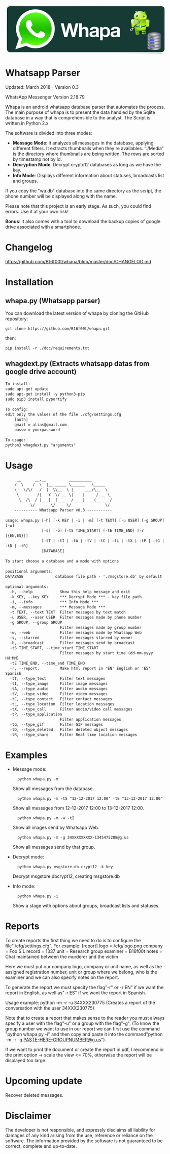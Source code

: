 ![alt tag](https://github.com/B16f00t/whapa/blob/master/doc/whapa.png)


Whatsapp Parser
==================================
Updated: March 2018 - Version 0.3

WhatsApp Messenger Version 2.18.79

Whapa is an android whatsapp database parser that automates the process. The main purpose of whapa is to present the data handled by the Sqlite database in a way that is comprehensible to the analyst.
The Script is written in Python 2.x

The software is divided into three modes:
* **Message Mode**: It analyzes all messages in the database, applying different filters. It extracts thumbnails when they're availables.
		    "./Media" is the directory where thumbnails are being written. The rows are sorted by timestamp not by id.
* **Decryption Mode**: Decrypt crypto12 databases as long as we have the key.
* **Info Mode**: Displays different information about statuses, broadcasts list and groups.

If you copy the "wa.db" database into the same directory as the script, the phone number will be displayed along with the name.

Please note that this project is an early stage. As such, you could find errors. Use it at your own risk!

**Bonus**: It also comes with a tool to download the backup copies of google drive associated with a smartphone.

Changelog
=====
https://github.com/B16f00t/whapa/blob/master/doc/CHANGELOG.md	

Installation
=====
 whapa.py (Whatsapp parser)
---------
You can download the latest version of whapa by cloning the GitHub repository:

	git clone https://github.com/B16f00t/whapa.git
then:

	pip install -r ./doc/requirements.txt
	
 whagdext.py (Extracts whatsapp datas from google drive account)
-------------
	To install:
	sudo apt-get update
	sudo apt-get install -y python3-pip
	sudo pip3 install pyportify
	
	To config:
	edit only the values of the file ./cfg/settings.cfg
		[auth]
		gmail = alias@gmail.com
		passw = yourpassword
		
	To usage:
	python3 whagdext.py "arguments"

Usage
=====
	     __      __.__          __________         
	    /  \    /  \  |__ _____ \______   \_____   
	    \   \/\/   /  |  \\__  \ |     ___/\__  \  
	     \        /|   Y  \/ __ \|    |     / __ \_
	      \__/\  / |___|  (____  /____|    (____  /
	           \/       \/     \/               \/ 
	    ---------- Whatsapp Parser v0.3 -----------
    	
	usage: whapa.py [-h] [-k KEY | -i | -m] [-t TEXT] [-u USER] [-g GROUP] [-w]
	                [-s] [-b] [-tS TIME_START] [-tE TIME_END] [-r [{EN,ES}]]
	                [-tT | -tI | -tA | -tV | -tC | -tL | -tX | -tP | -tG | -tD | -tR]
	                [DATABASE]
	
	To start choose a database and a mode with options
	
	positional arguments:
  	DATABASE              database file path - './msgstore.db' by default
	
	optional arguments:
	  -h, --help            Show this help message and exit
	  -k KEY, --key KEY     *** Decrypt Mode *** - key file path
	  -i, --info            *** Info Mode ***
	  -m, --messages        *** Message Mode ***
	  -t TEXT, --text TEXT  Filter messages by text match
	  -u USER, --user USER  Filter messages made by phone number
	  -g GROUP, --group GROUP
	                        Filter messages made by group number
	  -w, --web             Filter messages made by Whatsapp Web
	  -s, --starred         Filter messages starred by owner
	  -b, --broadcast       Filter messages send by broadcast
	  -tS TIME_START, --time_start TIME_START
	                        Filter messages by start time (dd-mm-yyyy HH:MM)
	  -tE TIME_END, --time_end TIME_END
	  -r, --report,         Make html report in 'EN' English or 'ES' Spanish
	  -tT, --type_text      Filter text messages
	  -tI, --type_image     Filter image messages
	  -tA, --type_audio     Filter audio messages
	  -tV, --type_video     Filter video messages
	  -tC, --type_contact   Filter contact messages
	  -tL, --type_location  Filter location messages
	  -tX, --type_call      Filter audio/video call messages
	  -tP, --type_application
	                        Filter application messages
	  -tG, --type_gif       Filter GIF messages
	  -tD, --type_deleted   Filter deleted object messages
	  -tR, --type_share     Filter Real time location messages	 
	  
Examples
=====

* Message mode:

		python whapa.py -m 
	Show all messages from the database.

		python whapa.py -m -tS "12-12-2017 12:00" -tE "13-12-2017 12:00"
	Show all messages from 12-12-2017 12:00 to 13-12-2017 12:00.

		python whapa.py -m -w -tI
	Show all images send by Whatsapp Web.
	
		python whapa.py -m -g 34XXXXXXXXX-1345475288@g.us	
	Show all messages send by that group.


* Decrypt mode:

		python whapa.py msgstore.db.crypt12 -k key
	Decrypt msgstore.dbcrypt12, creating msgstore.db

* Info mode:

		python whapa.py -i
	Show a stage with options about groups, broadcast lists and statuses.

Reports
=====
To create reports the first thing we need to do is to configure the file"./cfg/settings.cfg". For example:
	[report]
	logo =./cfg/logo.png
	company = Foo S.L
	record = 1337
	unit = Research group
	examiner = B16f00t
	notes = Chat maintained between the murderer and the victim
	
Here we must put our company logo, company or unit name, as well as the assigned registration number, unit or group where we belong, who is the examiner and we can also specify notes on the report.

To generate the report we must specify the flag"-r" or -r EN" if we want the report in English, as well as"-r ES" if we want the report in Spanish.

Usage example: python -m -r -u 34XXX230775 (Creates a report of the conversation with the user 34XXX230775)

Note that to create a report that makes sense to the reader you must always specify a user with the flag"-u" or a group with the flag"-g". (To know the group number we want to use in our report we can first use the command "python whapa.py -i" and then copy and paste it into the command"python -m -r -g PASTE-HERE-GROUPNUMBER@g.us").

If we want to print the document or create the report in pdf, I recommend in the print option -> scale the view <= 70%, otherwise the report will be displayed too large.

Upcoming update
=====
Recover deleted messages.
  
	
Disclaimer
=====
The developer is not responsible, and expressly disclaims all liability for damages of any kind arising from the use, reference or reliance on the software. The information provided by the software is not guaranteed to be correct, complete and up-to-date.
